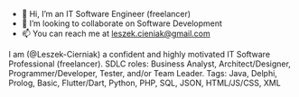 - 👋 Hi, I’m an IT Software Engineer (freelancer)
- 💞️ I’m looking to collaborate on Software Development
- 📫 You can reach me at leszek.cieniak@gmail.com

I am  (@Leszek-Cierniak) a confident and highly motivated IT Software Professional (freelancer).
SDLC roles: Business Analyst, Architect/Designer, Programmer/Developer, Tester, and/or Team Leader.
Tags: Java, Delphi, Prolog, Basic, Flutter/Dart, Python, PHP, SQL, JSON, HTML/JS/CSS, XML
